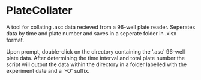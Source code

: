 # PlateCollater
A tool for collating .asc data recieved from a 96-well plate reader. Seperates data by time and plate number and saves in a seperate folder in .xlsx format.

Upon prompt, double-click on the directory containing the '.asc' 96-well plate data. After determining the time interval and total plate number the script will output the data within the directory in a folder labelled with the experiment date and a '-O' suffix.
